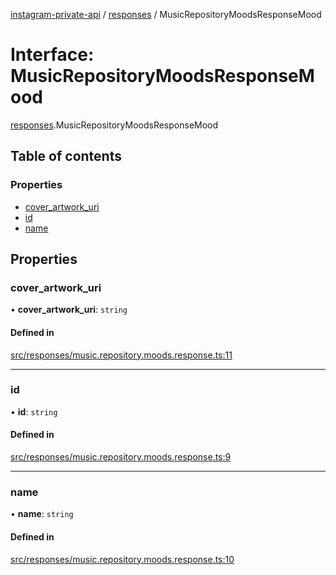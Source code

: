 [instagram-private-api](../../README.md) / [responses](../../modules/responses.md) / MusicRepositoryMoodsResponseMood

# Interface: MusicRepositoryMoodsResponseMood

[responses](../../modules/responses.md).MusicRepositoryMoodsResponseMood

## Table of contents

### Properties

- [cover\_artwork\_uri](MusicRepositoryMoodsResponseMood.md#cover_artwork_uri)
- [id](MusicRepositoryMoodsResponseMood.md#id)
- [name](MusicRepositoryMoodsResponseMood.md#name)

## Properties

### cover\_artwork\_uri

• **cover\_artwork\_uri**: `string`

#### Defined in

[src/responses/music.repository.moods.response.ts:11](https://github.com/Nerixyz/instagram-private-api/blob/4971f34/src/responses/music.repository.moods.response.ts#L11)

___

### id

• **id**: `string`

#### Defined in

[src/responses/music.repository.moods.response.ts:9](https://github.com/Nerixyz/instagram-private-api/blob/4971f34/src/responses/music.repository.moods.response.ts#L9)

___

### name

• **name**: `string`

#### Defined in

[src/responses/music.repository.moods.response.ts:10](https://github.com/Nerixyz/instagram-private-api/blob/4971f34/src/responses/music.repository.moods.response.ts#L10)
